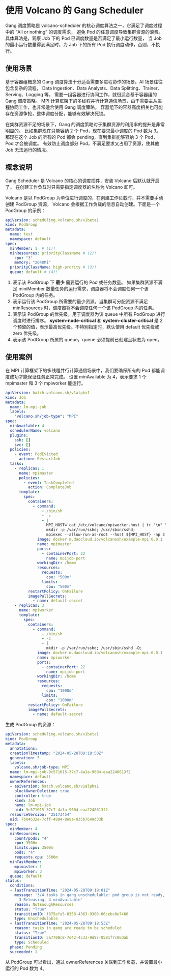 # 使用 Volcano 的 Gang Scheduler

Gang 调度策略是 volcano-scheduler 的核心调度算法之一，它满足了调度过程中的 “All or nothing” 的调度需求，
避免 Pod 的任意调度导致集群资源的浪费。具体算法是，观察 Job 下的 Pod 已调度数量是否满足了最小运行数量，
当 Job 的最小运行数量得到满足时，为 Job 下的所有 Pod 执行调度动作，否则，不执行。

## 使用场景

基于容器组概念的 Gang 调度算法十分适合需要多进程协作的场景。AI 场景往往包含复杂的流程，
Data Ingestion、Data Analysts、Data Splitting、Trainer、Serving、Logging 等，
需要一组容器进行协同工作，就很适合基于容器组的 Gang 调度策略。
MPI 计算框架下的多线程并行计算通信场景，由于需要主从进程协同工作，也非常适合使用 Gang 调度策略。
容器组下的容器高度相关也可能存在资源争抢，整体调度分配，能够有效解决死锁。

在集群资源不足的场景下，Gang 的调度策略对于集群资源的利用率的提升是非常明显的。
比如集群现在只能容纳 2 个 Pod，现在要求最小调度的 Pod 数为 3。
那现在这个 Job 的所有的 Pod 都会 pending，直到集群能够容纳 3 个 Pod，Pod 才会被调度。
有效防止调度部分 Pod，不满足要求又占用了资源，使其他 Job 无法运行的情况。

## 概念说明

Gang Scheduler 是 Volcano 的核心的调度插件，安装 Volcano 后默认就开启了。
在创建工作负载时只需要指定调度器的名称为 Volcano 即可。

Volcano 是以 PodGroup 为单位进行调度的，在创建工作负载时，并不需要手动创建 PodGroup 资源，
Volcano 会根据工作负载的信息自动创建。下面是一个 PodGroup 的示例：

```yaml
apiVersion: scheduling.volcano.sh/v1beta1
kind: PodGroup
metadata:
  name: test
  namespace: default
spec:
  minMember: 1  # (1)!
  minResources: priorityClassName # (2)!
    cpu: "3"
    memory: "2048Mi"
  priorityClassName: high-prority # (3)!
  queue: default # (4)!
```

1. 表示该 PodGroup 下 **最少** 需要运行的 Pod 或任务数量。
   如果集群资源不满足 miniMember 数量任务的运行需求，调度器将不会调度任何一个该 PodGroup 内的任务。
2. 表示运行该 PodGroup 所需要的最少资源。当集群可分配资源不满足 minResources 时，调度器将不会调度任何一个该 PodGroup 内的任务。
3. 表示该 PodGroup 的优先级，用于调度器为该 queue 中所有 PodGroup 进行调度时进行排序。
   **system-node-critical** 和 **system-cluster-critical** 是 2 个预留的值，表示最高优先级。不特别指定时，默认使用 default 优先级或 zero 优先级。
4. 表示该 PodGroup 所属的 queue。queue 必须提前已创建且状态为 open。

## 使用案例

在 MPI 计算框架下的多线程并行计算通信场景中，我们要确保所有的 Pod 都能调度成功才能保证任务正常完成。
设置 minAvailable 为 4，表示要求 1 个 mpimaster 和 3 个 mpiworker 能运行。

```yaml
apiVersion: batch.volcano.sh/v1alpha1
kind: Job
metadata:
  name: lm-mpi-job
  labels:
    "volcano.sh/job-type": "MPI"
spec:
  minAvailable: 4
  schedulerName: volcano
  plugins:
    ssh: []
    svc: []
  policies:
    - event: PodEvicted
      action: RestartJob
  tasks:
    - replicas: 1
      name: mpimaster
      policies:
        - event: TaskCompleted
          action: CompleteJob
      template:
        spec:
          containers:
            - command:
                - /bin/sh
                - -c
                - |
                  MPI_HOST=`cat /etc/volcano/mpiworker.host | tr "\n" ","`;
                  mkdir -p /var/run/sshd; /usr/sbin/sshd;
                  mpiexec --allow-run-as-root --host ${MPI_HOST} -np 3 mpi_hello_world;
              image: docker.m.daocloud.io/volcanosh/example-mpi:0.0.1
              name: mpimaster
              ports:
                - containerPort: 22
                  name: mpijob-port
              workingDir: /home
              resources:
                requests:
                  cpu: "500m"
                limits:
                  cpu: "500m"
          restartPolicy: OnFailure
          imagePullSecrets:
            - name: default-secret
    - replicas: 3
      name: mpiworker
      template:
        spec:
          containers:
            - command:
                - /bin/sh
                - -c
                - |
                  mkdir -p /var/run/sshd; /usr/sbin/sshd -D;
              image: docker.m.daocloud.io/volcanosh/example-mpi:0.0.1
              name: mpiworker
              ports:
                - containerPort: 22
                  name: mpijob-port
              workingDir: /home
              resources:
                requests:
                  cpu: "1000m"
                limits:
                  cpu: "1000m"
          restartPolicy: OnFailure
          imagePullSecrets:
            - name: default-secret
```

生成 PodGroup 的资源：

```yaml
apiVersion: scheduling.volcano.sh/v1beta1
kind: PodGroup
metadata:
  annotations:
  creationTimestamp: "2024-05-28T09:18:50Z"
  generation: 5
  labels:
    volcano.sh/job-type: MPI
  name: lm-mpi-job-9c571015-37c7-4a1a-9604-eaa2248613f2
  namespace: default
  ownerReferences:
  - apiVersion: batch.volcano.sh/v1alpha1
    blockOwnerDeletion: true
    controller: true
    kind: Job
    name: lm-mpi-job
    uid: 9c571015-37c7-4a1a-9604-eaa2248613f2
  resourceVersion: "25173454"
  uid: 7b04632e-7cff-4884-8e9a-035b7649d33b
spec:
  minMember: 4
  minResources:
    count/pods: "4"
    cpu: 3500m
    limits.cpu: 3500m
    pods: "4"
    requests.cpu: 3500m
  minTaskMember:
    mpimaster: 1
    mpiworker: 3
  queue: default
status:
  conditions:
  - lastTransitionTime: "2024-05-28T09:19:01Z"
    message: '3/4 tasks in gang unschedulable: pod group is not ready, 1 Succeeded,
      3 Releasing, 4 minAvailable'
    reason: NotEnoughResources
    status: "True"
    transitionID: f875efa5-0358-4363-9300-06cebc0e7466
    type: Unschedulable
  - lastTransitionTime: "2024-05-28T09:18:53Z"
    reason: tasks in gang are ready to be scheduled
    status: "True"
    transitionID: 5a7708c8-7d42-4c33-9d97-0581f7c06dab
    type: Scheduled
  phase: Pending
  succeeded: 1
```

从 PodGroup 可以看出，通过 ownerReferences 关联到工作负载，并设置最小运行的 Pod 数为 4。
